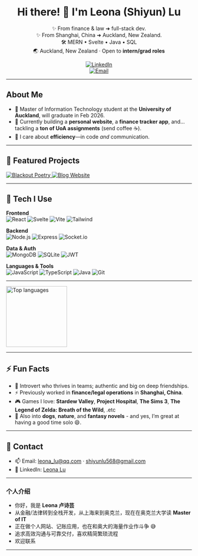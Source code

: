 <div align="center">

# Hi there! 👋 I'm **Leona (Shiyun) Lu**

✨ From finance & law ➜ full-stack dev.  
✨ From Shanghai, China ➜ Auckland, New Zealand.  
🛠️ MERN • Svelte • Java • SQL  
🌏 Auckland, New Zealand · Open to **intern/grad roles**

[![LinkedIn](https://img.shields.io/badge/LinkedIn-Leona%20Lu-0A66C2?logo=linkedin&logoColor=white)](https://www.linkedin.com/in/leona-lu-rcd508/)  
[![Email](https://img.shields.io/badge/Email-shiyunlu568%40gmail.com-D14836?logo=gmail&logoColor=white)](mailto:shiyunlu568@gmail.com)  


</div>

---

## About Me
- 🌱 Master of Information Technology student at the **University of Auckland**, will graduate in Feb 2026.
- 🔭 Currently building a **personal website**, a **finance tracker app**, and… tackling a **ton of UoA assignments** (send coffee ☕).
- 💬 I care about **efficiency**—in code *and* communication.

---

## 🌟 Featured Projects

<p>
  <a href="https://github.com/leonalu12/collaborative-blackout-poetry">
    <img src="https://github-readme-stats.vercel.app/api/pin/?username=leonalu12&repo=collaborative-blackout-poetry&theme=default&border_color=ddd" alt="Blackout Poetry"/>
  </a>
  <a href="https://github.com/leonalu12/BlogWebsite">
    <img src="https://github-readme-stats.vercel.app/api/pin/?username=leonalu12&repo=BlogWebsite&theme=default&border_color=ddd" alt="Blog Website"/>
  </a>
</p>

---

## 🧰 Tech I Use

**Frontend**  
![React](https://img.shields.io/badge/React-20232A?logo=react) ![Svelte](https://img.shields.io/badge/Svelte-FF3E00?logo=svelte&logoColor=white) ![Vite](https://img.shields.io/badge/Vite-646CFF?logo=vite&logoColor=white) ![Tailwind](https://img.shields.io/badge/Tailwind-38B2AC?logo=tailwind-css&logoColor=white)

**Backend**  
![Node.js](https://img.shields.io/badge/Node.js-339933?logo=node.js&logoColor=white) ![Express](https://img.shields.io/badge/Express-000000?logo=express&logoColor=white) ![Socket.io](https://img.shields.io/badge/Socket.io-010101?logo=socketdotio&logoColor=white)

**Data & Auth**  
![MongoDB](https://img.shields.io/badge/MongoDB-47A248?logo=mongodb&logoColor=white) ![SQLite](https://img.shields.io/badge/SQLite-003B57?logo=sqlite&logoColor=white) ![JWT](https://img.shields.io/badge/JWT-000?logo=jsonwebtokens)

**Languages & Tools**  
![JavaScript](https://img.shields.io/badge/JavaScript-F7DF1E?logo=javascript&logoColor=000) ![TypeScript](https://img.shields.io/badge/TypeScript-3178C6?logo=typescript&logoColor=white) ![Java](https://img.shields.io/badge/Java-007396?logo=java&logoColor=white) ![Git](https://img.shields.io/badge/Git-F05032?logo=git&logoColor=white)

---

<p>
  <img height="165" src="https://github-readme-stats.vercel.app/api/top-langs/?username=leonalu12&layout=compact&border_color=ddd" alt="Top languages"/>
</p>



---

## ⚡ Fun Facts
- 👯 Introvert who thrives in teams; authentic and big on deep friendships.
- ⚡ Previously worked in **finance/legal operations** in **Shanghai, China**.
- 🎮 Games I love: **Stardew Valley**, **Project Hospital**, **The Sims 3**, **The Legend of Zelda: Breath of the Wild**, .etc
- 🐶 Also into **dogs**, **nature**, and **fantasy novels** - and yes, I’m great at having a good time solo 😄.

---

## 🤝 Contact
- 📫 Email: [leona_lu@qq.com](mailto:leona_lu@qq.com) · [shiyunlu568@gmail.com](mailto:shiyunlu568@gmail.com)  
- 🔗 LinkedIn: [Leona Lu](https://www.linkedin.com/in/leona-lu-rcd508/)

---

### 个人介绍
- 你好，我是 **Leona 卢诗芸**
- 从金融/法律转到全栈开发，从上海来到奥克兰，现在在奥克兰大学读 **Master of IT**
- 正在做个人网站、记账应用，也在和奥大的海量作业作斗争 😅
- 追求高效沟通与可靠交付，喜欢精简繁琐流程
- 欢迎联系

---
